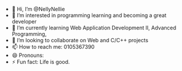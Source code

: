 - 👋 Hi, I’m @NellyNellie
- 👀 I’m interested in programming learning and becoming a great developer
- 🌱 I’m currently learning Web Application Development II, Advanced Programming,
- 💞️ I’m looking to collaborate on Web and C/C++ projects
- 📫 How to reach me: 0105367390
- 😄 Pronouns: 
- ⚡ Fun fact: Life is good.

<!---
NellyNellie/NellyNellie is a ✨ special ✨ repository because its `README.md` (this file) appears on your GitHub profile.
You can click the Preview link to take a look at your changes.
--->
